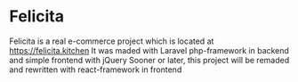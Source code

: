 # Felicita
Felicita is a real e-commerce project which is located at https://felicita.kitchen
It was maded with Laravel php-framework in backend and simple frontend with jQuery
Sooner or later, this project will be remaded and rewritten with react-framework in frontend
